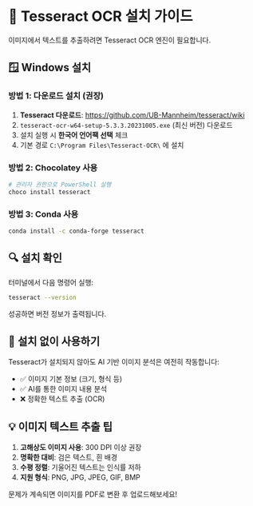 # 📄 Tesseract OCR 설치 가이드

이미지에서 텍스트를 추출하려면 Tesseract OCR 엔진이 필요합니다.

## 🪟 Windows 설치

### 방법 1: 다운로드 설치 (권장)
1. **Tesseract 다운로드**: https://github.com/UB-Mannheim/tesseract/wiki
2. `tesseract-ocr-w64-setup-5.3.3.20231005.exe` (최신 버전) 다운로드
3. 설치 실행 시 **한국어 언어팩 선택** 체크
4. 기본 경로 `C:\Program Files\Tesseract-OCR\` 에 설치

### 방법 2: Chocolatey 사용
```powershell
# 관리자 권한으로 PowerShell 실행
choco install tesseract
```

### 방법 3: Conda 사용
```bash
conda install -c conda-forge tesseract
```

## 🔍 설치 확인

터미널에서 다음 명령어 실행:
```bash
tesseract --version
```

성공하면 버전 정보가 출력됩니다.

## 🚨 설치 없이 사용하기

Tesseract가 설치되지 않아도 AI 기반 이미지 분석은 여전히 작동합니다:
- ✅ 이미지 기본 정보 (크기, 형식 등)
- ✅ AI를 통한 이미지 내용 분석
- ❌ 정확한 텍스트 추출 (OCR)

## 💡 이미지 텍스트 추출 팁

1. **고해상도 이미지 사용**: 300 DPI 이상 권장
2. **명확한 대비**: 검은 텍스트, 흰 배경
3. **수평 정렬**: 기울어진 텍스트는 인식률 저하
4. **지원 형식**: PNG, JPG, JPEG, GIF, BMP

문제가 계속되면 이미지를 PDF로 변환 후 업로드해보세요!
